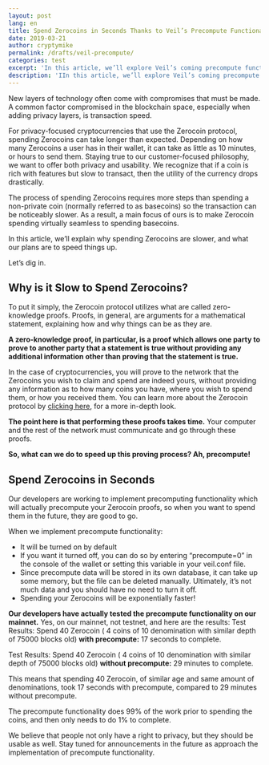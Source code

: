 ```yaml
---
layout: post
lang: en
title: Spend Zerocoins in Seconds Thanks to Veil’s Precompute Functionality
date: 2019-03-21
author: cryptymike
permalink: /drafts/veil-precompute/
categories: test
excerpt: 'In this article, we’ll explore Veil’s coming precompute functionality.'
description: 'IIn this article, we’ll explore Veil’s coming precompute functionality.'
---
```



New layers of technology often come with compromises that must be made. A common factor compromised in the blockchain space, especially when adding privacy layers, is transaction speed.

For privacy-focused cryptocurrencies that use the Zerocoin protocol, spending Zerocoins can take longer than expected. Depending on how many Zerocoins a user has in their wallet, it can take as little as 10 minutes, or hours to send them. Staying true to our customer-focused philosophy, we want to offer both privacy and usability. We recognize that if a coin is rich with features but slow to transact, then the utility of the currency drops drastically.  

The process of spending Zerocoins requires more steps than spending a non-private coin (normally referred to as basecoins) so the transaction can be noticeably slower. As a result, a main focus of ours is to make Zerocoin spending virtually seamless to spending basecoins.

In this article, we’ll explain why spending Zerocoins are slower, and what our plans are to speed things up. 

Let’s dig in. 


## Why is it Slow to Spend Zerocoins?

To put it simply, the Zerocoin protocol utilizes what are called zero-knowledge proofs. Proofs, in general, are arguments for a mathematical statement, explaining how and why things can be as they are. 

**A zero-knowledge proof, in particular, is a proof which allows one party to prove to another party that a statement is true without providing any additional information other than proving that the statement is true.** 

In the case of cryptocurrencies, you will prove to the network that the Zerocoins you wish to claim and spend are indeed yours, without providing any information as to how many coins you have, where you wish to spend them, or how you received them. You can learn more about the Zerocoin protocol by [clicking here](https://veil-project.com/blog/understanding-zerocoin/), for a more in-depth look. 

**The point here is that performing these proofs takes time.** Your computer and the rest of the network must communicate and go through these proofs. 

**So, what can we do to speed up this proving process? Ah, precompute!** 


## Spend Zerocoins in Seconds


Our developers are working to implement precomputing functionality which will actually precompute your Zerocoin proofs, so when you want to spend them in the future, they are good to go. 

When we implement precompute functionality:

- It will be turned on by default 
- If you want it turned off, you can do so by entering “precompute=0” in the console of the wallet or setting this variable in your veil.conf file.
- Since precompute data will be stored in its own database, it can take up some memory, but the file can be deleted manually. Ultimately, it’s not much data and you should have no need to turn it off.
- Spending your Zerocoins will be exponentially faster!

**Our developers have actually tested the precompute functionality on our mainnet.** Yes, on our mainnet, not testnet, and here are the results:
Test Results: Spend 40 Zerocoin ( 4 coins of 10 denomination with similar depth of 75000 blocks old) **with precompute:** 17 seconds to complete. 

Test Results: Spend 40 Zerocoin ( 4 coins of 10 denomination with similar depth of 75000 blocks old) **without precompute:** 29 minutes to complete.

This means that spending 40 Zerocoin, of similar age and same amount of denominations, took 17 seconds with precompute, compared to 29 minutes without precompute. 

The precompute functionality does 99% of the work prior to spending the coins, and then only needs to do 1% to complete. 

We believe that people not only have a right to privacy, but they should be usable as well. Stay tuned for announcements in the future as approach the implementation of precompute functionality.
